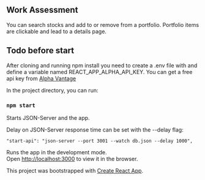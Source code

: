 ## Work Assessment

You can search stocks and add to or remove from a portfolio. Portfolio items are clickable and lead to a details page.

## Todo before start

After cloning and running npm install you need to create a .env file with and define a variable named REACT_APP_ALPHA_API_KEY.
You can get a free api key from [Alpha Vantage](https://www.alphavantage.co/support/#api-key)

In the project directory, you can run:

### `npm start`

Starts JSON-Server and the app.

Delay on JSON-Server response time can be set with the --delay flag:

`"start-api": "json-server --port 3001 --watch db.json --delay 1000",`

Runs the app in the development mode.<br /> Open
[http://localhost:3000](http://localhost:3000) to view it in the browser.


This project was bootstrapped with
[Create React App](https://github.com/facebook/create-react-app).

